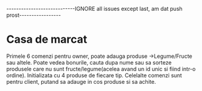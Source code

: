 ----------------------------IGNORE all issues except last, am dat push prost-----------------

# Casa de marcat
Primele 6 comenzi pentru owner, poate adauga produse ->Legume/Fructe sau altele. Poate vedea bonurile, cauta dupa nume sau sa sorteze produsele care nu sunt fructe/legume(acelea avand un id unic si fiind intr-o ordine).
Initializata cu 4 produse de fiecare tip.
Celelalte comenzi sunt pentru client, putand sa adauge in cos produse si sa achite.
